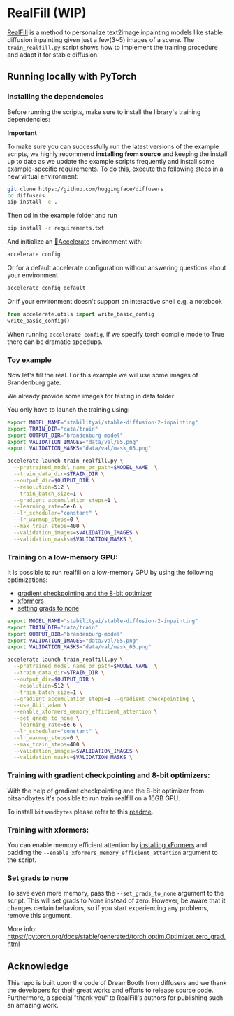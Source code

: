 # RealFill (WIP)

[RealFill](https://arxiv.org/abs/2309.16668) is a method to personalize text2image inpainting models like stable diffusion inpainting given just a few(3~5) images of a scene.
The `train_realfill.py` script shows how to implement the training procedure and adapt it for stable diffusion.


## Running locally with PyTorch

### Installing the dependencies

Before running the scripts, make sure to install the library's training dependencies:

**Important**

To make sure you can successfully run the latest versions of the example scripts, we highly recommend **installing from source** and keeping the install up to date as we update the example scripts frequently and install some example-specific requirements. To do this, execute the following steps in a new virtual environment:
```bash
git clone https://github.com/huggingface/diffusers
cd diffusers
pip install -e .
```

Then cd in the example folder and run
```bash
pip install -r requirements.txt
```

And initialize an [🤗Accelerate](https://github.com/huggingface/accelerate/) environment with:

```bash
accelerate config
```

Or for a default accelerate configuration without answering questions about your environment

```bash
accelerate config default
```

Or if your environment doesn't support an interactive shell e.g. a notebook

```python
from accelerate.utils import write_basic_config
write_basic_config()
```

When running `accelerate config`, if we specify torch compile mode to True there can be dramatic speedups. 

### Toy example

Now let's fill the real. For this example we will use some images of Brandenburg gate.

We already provide some images for testing in data folder

You only have to launch the training using:

```bash
export MODEL_NAME="stabilityai/stable-diffusion-2-inpainting"
export TRAIN_DIR="data/train"
export OUTPUT_DIR="brandenburg-model"
export VALIDATION_IMAGES="data/val/05.png"
export VALIDATION_MASKS="data/val/mask_05.png"

accelerate launch train_realfill.py \
  --pretrained_model_name_or_path=$MODEL_NAME  \
  --train_data_dir=$TRAIN_DIR \
  --output_dir=$OUTPUT_DIR \
  --resolution=512 \
  --train_batch_size=1 \
  --gradient_accumulation_steps=1 \
  --learning_rate=5e-6 \
  --lr_scheduler="constant" \
  --lr_warmup_steps=0 \
  --max_train_steps=400 \
  --validation_images=$VALIDATION_IMAGES \
  --validation_masks=$VALIDATION_MASKS \
```

### Training on a low-memory GPU:

It is possible to run realfill on a low-memory GPU by using the following optimizations:
- [gradient checkpointing and the 8-bit optimizer](#training-with-gradient-checkpointing-and-8-bit-optimizers)
- [xformers](#training-with-xformers)
- [setting grads to none](#set-grads-to-none)

```bash
export MODEL_NAME="stabilityai/stable-diffusion-2-inpainting"
export TRAIN_DIR="data/train"
export OUTPUT_DIR="brandenburg-model"
export VALIDATION_IMAGES="data/val/05.png"
export VALIDATION_MASKS="data/val/mask_05.png"

accelerate launch train_realfill.py \
  --pretrained_model_name_or_path=$MODEL_NAME  \
  --train_data_dir=$TRAIN_DIR \
  --output_dir=$OUTPUT_DIR \
  --resolution=512 \
  --train_batch_size=1 \
  --gradient_accumulation_steps=1 --gradient_checkpointing \
  --use_8bit_adam \
  --enable_xformers_memory_efficient_attention \
  --set_grads_to_none \
  --learning_rate=5e-6 \
  --lr_scheduler="constant" \
  --lr_warmup_steps=0 \
  --max_train_steps=400 \
  --validation_images=$VALIDATION_IMAGES \
  --validation_masks=$VALIDATION_MASKS \
```

### Training with gradient checkpointing and 8-bit optimizers:

With the help of gradient checkpointing and the 8-bit optimizer from bitsandbytes it's possible to run train realfill on a 16GB GPU.

To install `bitsandbytes` please refer to this [readme](https://github.com/TimDettmers/bitsandbytes#requirements--installation).

### Training with xformers:
You can enable memory efficient attention by [installing xFormers](https://github.com/facebookresearch/xformers#installing-xformers) and padding the `--enable_xformers_memory_efficient_attention` argument to the script.

### Set grads to none

To save even more memory, pass the `--set_grads_to_none` argument to the script. This will set grads to None instead of zero. However, be aware that it changes certain behaviors, so if you start experiencing any problems, remove this argument.

More info: https://pytorch.org/docs/stable/generated/torch.optim.Optimizer.zero_grad.html

## Acknowledge
This repo is built upon the code of DreamBooth from diffusers and we thank the developers for their great works and efforts to release source code. Furthermore, a special "thank you" to RealFill's authors for publishing such an amazing work.
